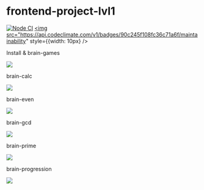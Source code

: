 # frontend-project-lvl1

[![Node CI](https://github.com/H9ko/frontend-project-lvl1/workflows/Node%20CI/badge.svg)](https://github.com/H9ko/frontend-project-lvl1/actions)
<a href="https://codeclimate.com/github/H9ko/frontend-project-lvl1/maintainability"><img src="https://api.codeclimate.com/v1/badges/90c245f108fc36c71a6f/maintainability" style={{width: 10px} /></a>
<p>Install & brain-games<p>
<a href="https://asciinema.org/a/hJUYf0EhXV2nZfwAUMoXr4zyE" target="_blank"><img src="https://asciinema.org/a/hJUYf0EhXV2nZfwAUMoXr4zyE.svg" /></a>
<p>brain-calc</p>
<a href="https://asciinema.org/a/qce9g4cIx5N3VTOK9gtDW8Zwl" target="_blank"><img src="https://asciinema.org/a/qce9g4cIx5N3VTOK9gtDW8Zwl.svg" /></a>
<p>brain-even</p>
<a href="https://asciinema.org/a/IYu7lJb862ovL7eUotfgizsAL" target="_blank"><img src="https://asciinema.org/a/IYu7lJb862ovL7eUotfgizsAL.svg" /></a>
<p>brain-gcd</p>
<a href="https://asciinema.org/a/NidE4Yqrdf5MSjS3S5KblygVI" target="_blank"><img src="https://asciinema.org/a/NidE4Yqrdf5MSjS3S5KblygVI.svg" /></a>
<p>brain-prime</p>
<a href="https://asciinema.org/a/4vfAZVAW1vkSMk0uy9GfKMPOv" target="_blank"><img src="https://asciinema.org/a/4vfAZVAW1vkSMk0uy9GfKMPOv.svg" /></a>
<p>brain-progression</p>
<a href="https://asciinema.org/a/UCcrgrBPYVEu0Xo3qCfnviSxh" target="_blank"><img src="https://asciinema.org/a/UCcrgrBPYVEu0Xo3qCfnviSxh.svg" /></a>
